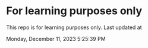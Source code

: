 # For learning purposes only
This repo is for learning purposes only.
Last updated at

Monday, December 11, 2023 5:25:39 PM

